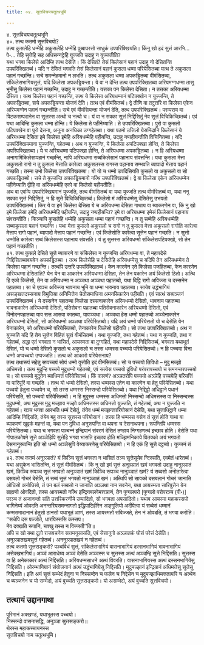 ```yaml
---
title: ०४. सुत्तविचयचतुत्थभूमि

---
```

४. सुत्तविचयचतुत्थभूमि  
४०. तत्थ कतमो सुत्तविचयो?  
तत्थ कुसलेहि धम्मेहि अकुसलेहि धम्मेहि पुब्बापरसो साधुकं उपपरिक्खियति। किंनु खो इदं सुत्तं आरभि…पे॰… तेहि सुत्तेहि सह अधिसन्‍नट्ठेहि युज्‍जति उदाहु न युज्‍जतीति?  
यथा भगवा किलेसे आदिम्हि तत्थ देसेति। किं देसितं? तेसं किलेसानं पहानं उदाहु नो देसितन्ति उपपरिक्खितब्बं। यदि न देसितं भगवति तेसं किलेसानं पहानं कुसला धम्मा परियेसितब्बा यत्थ ते अकुसला पहानं गच्छन्ति। सचे समन्‍नेहमानो न लभति। तत्थ अकुसला धम्मा अपकड्ढितब्बा वीमंसितब्बा, संकिलेसभागियसुत्तं, यदि किलेसा अपकड्ढियन्ता। ये वा न देन्ति तत्थ उपपरिक्खितब्बा अरियमग्गधम्मा तासु भूमीसु किलेसा पहानं गच्छन्ति, उदाहु न गच्छन्तीति। यत्तका पन किलेसा देसिता। न तत्तका अरियधम्मा देसिता। यत्थ किलेसा पहानं गच्छन्ति, तत्थ ये किलेसा अरियधम्मानं पटिपक्खेन न युज्‍जन्ति, ते अपकड्ढितब्बा, सचे अपकड्ढियन्ता योजनं देति। तत्थ एवं वीमंसितब्बं। द्वे तीणि वा तदुत्तरि वा किलेसा एकेन अरियमग्गेन पहानं गच्छन्तीति। सचे एवं वीमंसियन्ता योजनं देति, तत्थ उपपरिक्खितब्बं। परम्पराय वा पिटकसम्पदानेन वा सुत्तस्स अत्थो च नत्थो च। यं वा न सक्‍का सुत्तं निद्दिसितुं नेव सुत्तं विचिकिच्छितब्बं। एवं यथा आदिम्हि कुसला धम्मा होन्ति। ये किलेसा ते पहीनेय्याति। ते उपपरिक्खितब्बा। पुरो वा कुसलो पटिपक्खेन वा पुरो देसना, अनूना अनधिका उग्गहेतब्बा। यथा पठमो उत्तिलो येसमिदानि किलेसानं ये अरियधम्मा देसिता इमे किलेसा इमेहि अरियधम्मेहि पहीयन्ति, उदाहु नप्पहीयन्तीति विचिनितब्बा। यदि उपपरिक्खियमाना युज्‍जन्ति, गहेतब्बा। अथ न युज्‍जन्ति, ये किलेसा अपटिपक्खा होन्ति, ते किलेसा अपरिपक्खितब्बा। ये च अरियधम्मा पटिपक्खा होन्ति, ते अरियधम्मा अपकड्ढितब्बा । न हि अरियधम्मा अनागामिकिलेसप्पहानं गच्छन्ति, नापि अरियधम्मा सब्बकिलेसानं पहानाय संवत्तन्ति। यथा कुसला मेत्ता अकुसलो रागो न तु कुसला मेत्ताति कारेत्वा अकुसलस्स रागस्स पहानाय सम्भवति ब्यापादो मेत्ताय पहानं गच्छति। तस्मा उभो किलेसा उपपरिक्खितब्बा। यो यो च धम्मो उपदिसियति कुसलो वा अकुसलो वा सो अपकड्ढितब्बो। सचे ते युज्‍जन्ति अपकड्ढियमानो नत्थि उपपरिक्खितब्बं। द्वे वा किलेसा एकेन अरियधम्मेन पहीनेय्याति द्वीहि वा अरियधम्मेहि एको वा किलेसो पहीयतीति।  
अथ वा एवम्पि उपपरिक्खियमानं युज्‍जति, तत्थ वीमंसितब्बं वा यथा युज्‍जति तत्थ वीमंसितब्बं वा, यथा ननु सक्‍का सुत्तं निद्दिसितुं, न हि सुत्ते विचिकिच्छितब्बं। किलेसो मं अरियधम्मेसु देसितेसु उभयतो उपपरिक्खितब्बं। किर ये वा इमे किलेसा देसिता ये च अरियधम्मा देसिता गाथाय वा ब्याकरणेन वा, किं नु खो इमे किलेसा इमेहि अरियधम्मेहि पहीयन्ति, उदाहु नप्पहीयन्ति? इमे वा अरियधम्मा इमेसं किलेसानं पहानाय संवत्तन्तीति। किञ्‍चापि कुसलेहि धम्मेहि अकुसला धम्मा पहानं गच्छन्ति। न तु सब्बेहि अरियधम्मेहि सब्बाकुसला पहानं गच्छन्ति। यथा मेत्ता कुसलो अकुसलो च रागो न तु कुसला मेत्ता अकुसलो रागोति कारेत्वा मेत्ताय रागो पहानं, ब्यापादो मेत्ताय पहानं गच्छन्ति। एवं किलेसोति कारेत्वा सुत्तेन पहानं गच्छति। न सुत्तो धम्मोति कारेत्वा सब्बं किलेसस्स पहानाय संवत्तति। यं तु सुत्तस्स अरियधम्मो संकिलेसपटिपक्खो, सो तेन पहानं गच्छतीति।  
४१. तत्थ कुसले देसिते सुत्ते ब्याकरणे वा संकिलेसा न युज्‍जन्ति अरियधम्मा वा, ते महापदेसे निद्दिसितब्बावयवेन अपकड्ढितब्बा । तत्थ किलेसेहि च देसितेहि अरियधम्मेसु च यदिपि तेन अरियधम्मेन ते किलेसा पहानं गच्छन्ति। तत्थपि उत्तरि उपपरिक्खितब्बं। केन कारणेन एते किलेसा पजहितब्बा, केन कारणेन अरियधम्मा देसिताति? येन येन वा आकारेन अरियधम्मा देसिता, तेन तेन पकारेन अयं किलेसो ठितो। अत्थि हि एको किलेसो, तेन वा अरियधम्मा न अञ्‍ञथा अञ्‍ञथा पहातब्बो, यथा दिट्ठि रागो अविज्‍जा च दस्सनेन पहातब्बा। सा चे एवञ्‍च अविज्‍जा भावनाय भूमि वा धम्मा भावनाय पहातब्बा। सायेव उद्धंभागियं असङ्खतदस्सनाय विमुत्तिया अनिमित्तेन चेतोसमाधिना अमनसिकारेन पहीयति। एवं सात्थं सब्यञ्‍जनं उपपरिक्खितब्बं। ये दस्सनेन पहातब्बा किलेसा दस्सनाकारेन अरियधम्मो देसितो, भावनाय पहातब्बा भावनाकारेन अरियधम्मो देसितो, पतिसेवना पहातब्बा पतिसेवनाकारेन अरियधम्मो देसितो, एवं विनोदनपहातब्बा याव सत्त आसवा कातब्बा, यावञ्‍ञथा। अञ्‍ञथा हेस धम्मो पहातब्बो अञ्‍ञेनाकारेन अरियधम्मो देसितो, सो अरियधम्मो अञ्‍ञथा परियेसितब्बो। यदि अयं धम्मो परियेसतो यो च देसेति येन येनाकारेन, सो अरियधम्मो परियेसितब्बो, तेनाकारेन किलेसो पहीयति। सो तत्थ उपपरिक्खितब्बो। अथ न युज्‍जति यदि हि तेन सुत्तेन विहितं सुत्तं वीमंसितब्बं। यथा युज्‍जति, तथा गहेतब्बं। यथा न युज्‍जति, तथा न गहेतब्बं, अद्धा एतं भगवता न भासितं, आयस्मता वा दुग्गहितं, यथा महापदेसे निद्दिसितब्बं, भगवता यथाभूतं देसितं, यो च धम्मो देसितो कुसलो च अकुसलो च तस्स धम्मस्स पच्‍चयो परियेसितब्बो। न हि पच्‍चया विना धम्मो अप्पच्‍चयो उप्पज्‍जति। तत्थ को आकारो परियेसनाय?  
तत्थ तथारूपं सहेतु सप्पच्‍चयं सोयं धम्मो वुत्तोति इदं वीमंसितब्बं। सो च पच्‍चयो तिविधो – मुदु मज्झो अधिमत्तो। तत्थ मुदुम्हि पच्‍चये मुदुधम्मो गहेतब्बो, एवं सत्येस पच्‍चयो दुविधो परंपरापच्‍चयो च समनन्तरपच्‍चयो च। सो पच्‍चयो मुदुतेन ब्याधिमत्तं परियेसितब्बं। किं कारणं? अञ्‍ञतरोपि पच्‍चयो अञ्‍ञेहि पच्‍चयेहि परियत्तिं वा पारिपूरिं वा गच्छति । तत्थ यो धम्मो देसितो, तस्स धम्मस्स एतेन वा कारणेन वा हेतु परियेसितब्बो। यथा पच्‍चयो हेतुना पच्‍चयेन च, सो तस्स धम्मस्स निस्सन्दो परियेसितब्बो। यथा निद्दिट्ठो अधिट्ठाने पधानं परियेसति, सो पच्‍चयो परियेसितब्बो। न हि मुदुस्स धम्मस्स अधिमत्तो निस्सन्दो अधिमत्तस्स वा निस्सन्दस्स मुदुधम्मो, अथ मुदुस्स मुदु मज्झाय मज्झो अधिमत्तस्स अधिमत्तो युज्‍जति, तं गहेतब्बं, अथ न युज्‍जति न गहेतब्बं। यञ्‍च भगवा आरभति धम्मं देसेतुं, तंयेव धम्मं मज्झन्तपरियोसानं देसेति, यथा सुत्ताधिट्ठाने धम्मा आदिम्हि निद्दिसति, तंयेव बहु तस्स सुत्तस्स परियोसानं। तस्स हि धम्मस्स वसेन तं सुत्तं होति गाथा वा ब्याकरणं खुद्दकं महन्तं वा, यथा पन दुविधा अनुरूपन्ति वा थपना च देसनाथपना। रूपन्तिपि धम्मस्स परियेसितब्बा। यथा च भगवता पञ्‍चन्‍नं इन्द्रियानं संवरणं देसितं तण्हाय निग्गहणत्थं इच्छाव होति। देसेति यथा गोपालकोपमे सुत्ते अञ्‍ञेहिपि सुत्तेहि भगवा भासति इच्छाव होति मज्झिमनिकाये वितक्‍को अयं भगवतो देसनानुरूपन्ति इति सो धम्मो अञ्‍ञेसुपि वेय्याकरणेसु परियेसितब्बो। न हि एकं हि सुत्ते दट्ठब्बो। युज्‍जनं तं गहेतब्बं।  
४२. तत्थ कतमं अनुञ्‍ञातं? यं किञ्‍चि सुत्तं भगवता न भासितं तञ्‍च सुत्तेसुयेव न्दिस्सति, एवमेतं धारेतब्बं। यथा असुकेन भासितन्ति, तं सुत्तं वीमंसितब्बं। किं नु खो इमं सुत्तं अनुञ्‍ञातं खमं भगवतो उदाहु नानुञ्‍ञातं खमं, किञ्‍चि रूपञ्‍च सुत्तं भगवतो अनुञ्‍ञातं खमं किञ्‍चि रूपञ्‍च नानुञ्‍ञातं खमं? यं सब्बसो अनोतारेत्वा दसबलो गोचरं देसेति, तं सब्बं सुत्तं भगवतो नानुञ्‍ञातं खमं। अत्थिपि सो सावको दसबलानं गोचरं जानाति ओधिसो अनोधिसो, तं पन बलं सब्बसो न जानाति अञ्‍ञथा नाम सवनेन, यथा आयस्मता सारिपुत्तेन येन ब्राह्मणो ओवदितो, तस्स आयस्मतो नत्थि इन्द्रियबलवेमत्तञाणं, तेन पुग्गलपरो [पुग्गलो परोपरञ्‍च (पी॰)] परञ्‍च तं अजानन्तो सति उत्तरिकरणीये उप्पादितो, सो भगवता अपसादितो। यथाव आयस्मा महाकस्सपो भागिनेय्यं ओवदति अनन्तरियसमन्‍नागतो इद्धिपाटिहीरेन अङ्गुलियो अदीपेत्वा यं सब्बेसं धम्मानं कम्मसमादानानं हेतुसो ठानसो यथाभूतं ञाणं, तस्स आयस्मतो संविज्‍जते, तेन नं ओवदति, तं भगवा करोति।  
‘‘सचेपि दस पज्‍जोते, धारयिस्ससि कस्सप।  
नेव दक्खति रूपानि, चक्खु तस्स न विज्‍जती’’ति॥  
अपि च खो यथा दूतो राजवचनेन सत्तमनुसासति, एवं सेसानुगो अञ्‍ञातकं घोसं परेसं देसेति। अनुञ्‍ञातखमसुत्तं गहेतब्बं। अननुञ्‍ञातखमं न गहेतब्बं।  
तत्थ कतमो सुत्तसङ्करो? पञ्‍चविधं सुत्तं, संकिलेसभागियं वासनाभागियं दस्सनभागियं भावनाभागियं असेक्खभागियं। अञ्‍ञं आराधेय्य अञ्‍ञं देसेति अञ्‍ञस्स च सुत्तस्स अत्थं अञ्‍ञम्हि सुत्ते निद्दिसति। सुत्तस्स वा हि अनेकाकारं अत्थं निद्दिसति। अरियधम्मसाधने अत्थं विवरति। वासनाभागियस्स अत्थं दस्सनभागियेसु निद्दिसति। ओरम्भागियानं संयोजनानं अत्थं उद्धंभागियेसु निद्दिसति। मुदुमज्झानं इन्द्रियानं अधिमत्तेसु सुत्तेसु निद्दिसति। इति अयं सुत्तं सम्भेदं हेतुना च निस्सन्देन च फलेन च निद्देसेन च मुदुमज्झाधिमत्ततायपि च अत्थेन च ब्यञ्‍जनेन च यो सम्भेदो, अयं वुच्‍चति सुत्तसङ्करो। यो असम्भेदो, अयं वुच्‍चति सुत्तविचयो।  


## तत्थायं उद्दानगाथा

पुरिमानं अक्खण्डं, यथाभूतस्स पच्‍चयो।  
निस्सन्दो वासनासद्धि, अनुञ्‍ञा सुत्तसङ्करो॥  
थेरस्स महाकच्‍चायनस्स  
सुत्तविचयो नाम चतुत्थभूमि।  